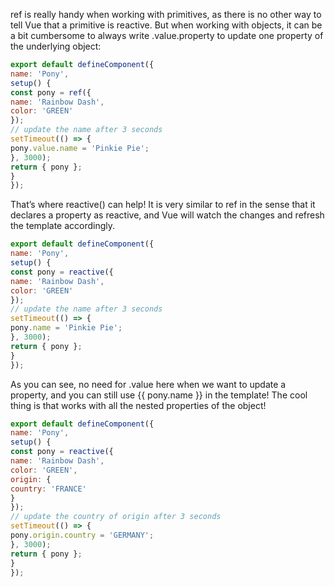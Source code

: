 ref is really handy when working with primitives, as there is no other way to tell Vue that a primitive is reactive. But when working with objects, it can be a bit cumbersome to always write .value.property to update one property of the underlying object:

```js
export default defineComponent({
name: 'Pony',
setup() {
const pony = ref({
name: 'Rainbow Dash',
color: 'GREEN'
});
// update the name after 3 seconds
setTimeout(() => {
pony.value.name = 'Pinkie Pie';
}, 3000);
return { pony };
}
});
```

That’s where reactive() can help! It is very similar to ref in the sense that it declares a property as reactive, and Vue will watch the changes and refresh the template accordingly.

```js
export default defineComponent({
name: 'Pony',
setup() {
const pony = reactive({
name: 'Rainbow Dash',
color: 'GREEN'
});
// update the name after 3 seconds
setTimeout(() => {
pony.name = 'Pinkie Pie';
}, 3000);
return { pony };
}
});
```

As you can see, no need for .value here when we want to update a property, and you can still use {{ pony.name }} in the template!
The cool thing is that works with all the nested properties of the object!

```js
export default defineComponent({
name: 'Pony',
setup() {
const pony = reactive({
name: 'Rainbow Dash',
color: 'GREEN',
origin: {
country: 'FRANCE'
}
});
// update the country of origin after 3 seconds
setTimeout(() => {
pony.origin.country = 'GERMANY';
}, 3000);
return { pony };
}
});
```


